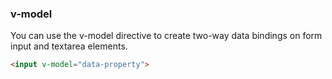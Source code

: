 
### v-model 
You can use the v-model directive to create two-way data bindings on form input and textarea elements. 
```html
<input v-model="data-property">
```
